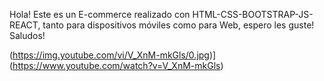 
Hola! Este es un E-commerce realizado con HTML-CSS-BOOTSTRAP-JS-REACT, tanto para dispositivos móviles como para Web, espero les guste! Saludos!

(https://img.youtube.com/vi/V_XnM-mkGls/0.jpg)](https://www.youtube.com/watch?v=V_XnM-mkGls)
